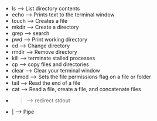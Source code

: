 
- ls —> List directory contents
- echo —> Prints text to the terminal window
- touch —> Creates a file
- mkdir —> Create a directory
- grep —> search
- pwd —> Print working directory
- cd —> Change directory
- rmdir —> Remove directory
- kill —> terminate stalled processes
- cp —> copy files and directories
- clear —> Clear your terminal window
- chmod —> Sets the file permissions flag on a file or folder
- tail —> Read the end of a file
- cat —> Read a file, create a file, and concatenate files
- > —> redirect stdout
- | —> Pipe
